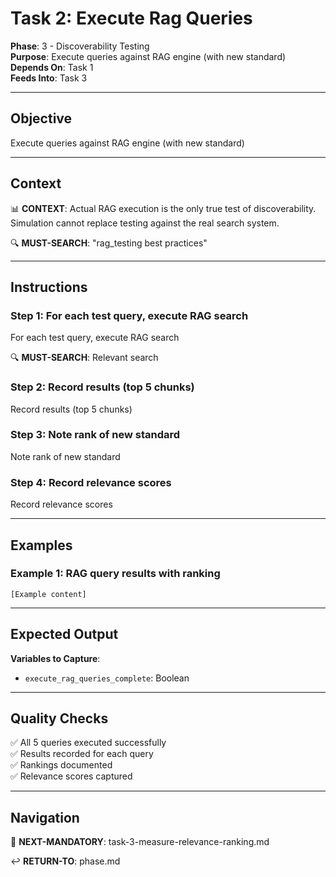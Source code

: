 # Task 2: Execute Rag Queries

**Phase**: 3 - Discoverability Testing  
**Purpose**: Execute queries against RAG engine (with new standard)  
**Depends On**: Task 1  
**Feeds Into**: Task 3

---

## Objective

Execute queries against RAG engine (with new standard)

---

## Context

📊 **CONTEXT**: Actual RAG execution is the only true test of discoverability. Simulation cannot replace testing against the real search system.

🔍 **MUST-SEARCH**: "rag_testing best practices"

---

## Instructions

### Step 1: For each test query, execute RAG search

For each test query, execute RAG search

🔍 **MUST-SEARCH**: Relevant search

### Step 2: Record results (top 5 chunks)

Record results (top 5 chunks)

### Step 3: Note rank of new standard

Note rank of new standard

### Step 4: Record relevance scores

Record relevance scores

---

## Examples

### Example 1: RAG query results with ranking

```
[Example content]
```

---

## Expected Output

**Variables to Capture**:
- `execute_rag_queries_complete`: Boolean

---

## Quality Checks

✅ All 5 queries executed successfully  
✅ Results recorded for each query  
✅ Rankings documented  
✅ Relevance scores captured  

---

## Navigation

🎯 **NEXT-MANDATORY**: task-3-measure-relevance-ranking.md

↩️ **RETURN-TO**: phase.md

